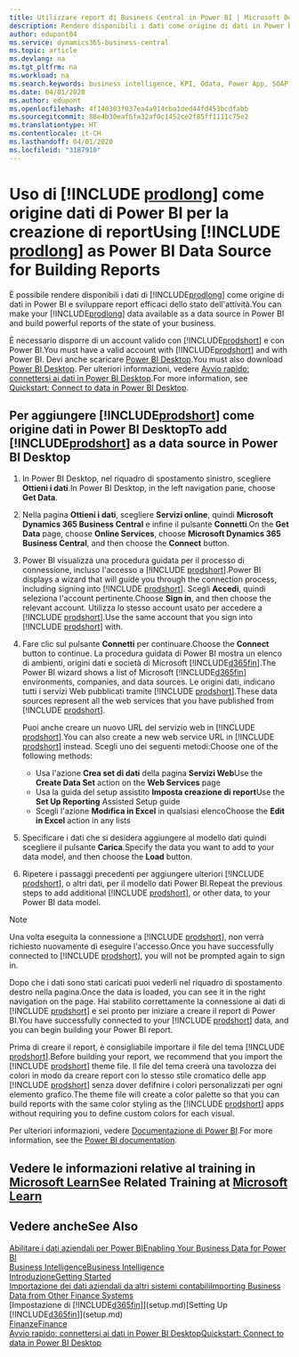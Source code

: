 ```yaml
---
title: Utilizzare report di Business Central in Power BI | Microsoft Docs
description: Rendere disponibili i dati come origine di dati in Power BI e sviluppare report efficaci dello stato dell'attività.
author: edupont04
ms.service: dynamics365-business-central
ms.topic: article
ms.devlang: na
ms.tgt_pltfrm: na
ms.workload: na
ms.search.keywords: business intelligence, KPI, Odata, Power App, SOAP, analysis
ms.date: 04/01/2020
ms.author: edupont
ms.openlocfilehash: 4f140303f037ea4a914cba1ded44fd453bcdfabb
ms.sourcegitcommit: 88e4b30eaf6fa32af0c1452ce2f85ff1111c75e2
ms.translationtype: HT
ms.contentlocale: it-CH
ms.lasthandoff: 04/01/2020
ms.locfileid: "3187910"
---
```

# <a name="using-prodlong-as-power-bi-data-source-for-building-reports"></a><span data-ttu-id="0a65a-103">Uso di [!INCLUDE [prodlong](includes/prodlong.md)] come origine dati di Power BI per la creazione di report</span><span class="sxs-lookup"><span data-stu-id="0a65a-103">Using [!INCLUDE [prodlong](includes/prodlong.md)] as Power BI Data Source for Building Reports</span></span>

<span data-ttu-id="0a65a-104">È possibile rendere disponibili i dati di [!INCLUDE[prodlong](includes/prodlong.md)] come origine di dati in Power BI e sviluppare report efficaci dello stato dell'attività.</span><span class="sxs-lookup"><span data-stu-id="0a65a-104">You can make your [!INCLUDE[prodlong](includes/prodlong.md)] data available as a data source in Power BI and build powerful reports of the state of your business.</span></span>  

<span data-ttu-id="0a65a-105">È necessario disporre di un account valido con [!INCLUDE[prodshort](includes/prodshort.md)] e con Power BI.</span><span class="sxs-lookup"><span data-stu-id="0a65a-105">You must have a valid account with [!INCLUDE[prodshort](includes/prodshort.md)] and with Power BI.</span></span> <span data-ttu-id="0a65a-106">Devi anche scaricare [Power BI Desktop](https://powerbi.microsoft.com/desktop/).</span><span class="sxs-lookup"><span data-stu-id="0a65a-106">You must also download [Power BI Desktop](https://powerbi.microsoft.com/desktop/).</span></span> <span data-ttu-id="0a65a-107">Per ulteriori informazioni, vedere [Avvio rapido: connettersi ai dati in Power BI Desktop](/power-bi/desktop-quickstart-connect-to-data).</span><span class="sxs-lookup"><span data-stu-id="0a65a-107">For more information, see [Quickstart: Connect to data in Power BI Desktop](/power-bi/desktop-quickstart-connect-to-data).</span></span>  

## <a name="to-add-prodshort-as-a-data-source-in-power-bi-desktop"></a><span data-ttu-id="0a65a-108">Per aggiungere [!INCLUDE[prodshort](includes/prodshort.md)] come origine dati in Power BI Desktop</span><span class="sxs-lookup"><span data-stu-id="0a65a-108">To add [!INCLUDE[prodshort](includes/prodshort.md)] as a data source in Power BI Desktop</span></span>

1. <span data-ttu-id="0a65a-109">In Power BI Desktop, nel riquadro di spostamento sinistro, scegliere **Ottieni i dati**.</span><span class="sxs-lookup"><span data-stu-id="0a65a-109">In Power BI Desktop, in the left navigation pane, choose **Get Data**.</span></span>
2. <span data-ttu-id="0a65a-110">Nella pagina **Ottieni i dati**, scegliere **Servizi online**, quindi **Microsoft Dynamics 365 Business Central** e infine il pulsante **Connetti**.</span><span class="sxs-lookup"><span data-stu-id="0a65a-110">On the **Get Data** page, choose **Online Services**, choose **Microsoft Dynamics 365 Business Central**, and then choose the **Connect** button.</span></span>
3. <span data-ttu-id="0a65a-111">Power BI visualizza una procedura guidata per il processo di connessione, incluso l'accesso a [!INCLUDE [prodshort](includes/prodshort.md)].</span><span class="sxs-lookup"><span data-stu-id="0a65a-111">Power BI displays a wizard that will guide you through the connection process, including signing into [!INCLUDE [prodshort](includes/prodshort.md)].</span></span> <span data-ttu-id="0a65a-112">Scegli **Accedi**, quindi seleziona l'account pertinente.</span><span class="sxs-lookup"><span data-stu-id="0a65a-112">Choose **Sign in**, and then choose the relevant account.</span></span> <span data-ttu-id="0a65a-113">Utilizza lo stesso account usato per accedere a [!INCLUDE [prodshort](includes/prodshort.md)].</span><span class="sxs-lookup"><span data-stu-id="0a65a-113">Use the same account that you sign into [!INCLUDE [prodshort](includes/prodshort.md)] with.</span></span>
4. <span data-ttu-id="0a65a-114">Fare clic sul pulsante **Connetti** per continuare.</span><span class="sxs-lookup"><span data-stu-id="0a65a-114">Choose the **Connect** button to continue.</span></span> <span data-ttu-id="0a65a-115">La procedura guidata di Power BI mostra un elenco di ambienti, origini dati e società di Microsoft [!INCLUDE[d365fin](includes/d365fin_md.md)].</span><span class="sxs-lookup"><span data-stu-id="0a65a-115">The Power BI wizard shows a list of Microsoft [!INCLUDE[d365fin](includes/d365fin_md.md)] environments, companies, and data sources.</span></span> <span data-ttu-id="0a65a-116">Le origini dati, indicano tutti i servizi Web pubblicati tramite [!INCLUDE [prodshort](includes/prodshort.md)].</span><span class="sxs-lookup"><span data-stu-id="0a65a-116">These data sources represent all the web services that you have published from [!INCLUDE [prodshort](includes/prodshort.md)].</span></span>

    <span data-ttu-id="0a65a-117">Puoi anche creare un nuovo URL del servizio web in [!INCLUDE [prodshort](includes/prodshort.md)].</span><span class="sxs-lookup"><span data-stu-id="0a65a-117">You can also create a new web service URL in [!INCLUDE [prodshort](includes/prodshort.md)] instead.</span></span> <span data-ttu-id="0a65a-118">Scegli uno dei seguenti metodi:</span><span class="sxs-lookup"><span data-stu-id="0a65a-118">Choose one of the following methods:</span></span>

      - <span data-ttu-id="0a65a-119">Usa l'azione **Crea set di dati** della pagina **Servizi Web**</span><span class="sxs-lookup"><span data-stu-id="0a65a-119">Use the **Create Data Set** action on the **Web Services** page</span></span>
      - <span data-ttu-id="0a65a-120">Usa la guida del setup assistito **Imposta creazione di report**</span><span class="sxs-lookup"><span data-stu-id="0a65a-120">Use the **Set Up Reporting** Assisted Setup guide</span></span>
      - <span data-ttu-id="0a65a-121">Scegli l'azione **Modifica in Excel** in qualsiasi elenco</span><span class="sxs-lookup"><span data-stu-id="0a65a-121">Choose the **Edit in Excel** action in any lists</span></span>

5. <span data-ttu-id="0a65a-122">Specificare i dati che si desidera aggiungere al modello dati quindi scegliere il pulsante **Carica**.</span><span class="sxs-lookup"><span data-stu-id="0a65a-122">Specify the data you want to add to your data model, and then choose the **Load** button.</span></span>
6. <span data-ttu-id="0a65a-123">Ripetere i passaggi precedenti per aggiungere ulteriori [!INCLUDE [prodshort](includes/prodshort.md)], o altri dati, per il modello dati Power BI.</span><span class="sxs-lookup"><span data-stu-id="0a65a-123">Repeat the previous steps to add additional [!INCLUDE [prodshort](includes/prodshort.md)], or other data, to your Power BI data model.</span></span>

> [!NOTE]  
> <span data-ttu-id="0a65a-124">Una volta eseguita la connessione a [!INCLUDE [prodshort](includes/prodshort.md)], non verrà richiesto nuovamente di eseguire l'accesso.</span><span class="sxs-lookup"><span data-stu-id="0a65a-124">Once you have successfully connected to [!INCLUDE [prodshort](includes/prodshort.md)], you will not be prompted again to sign in.</span></span>

<span data-ttu-id="0a65a-125">Dopo che i dati sono stati caricati puoi vederli nel riquadro di spostamento destro nella pagina.</span><span class="sxs-lookup"><span data-stu-id="0a65a-125">Once the data is loaded, you can see it in the right navigation on the page.</span></span> <span data-ttu-id="0a65a-126">Hai stabilito correttamente la connessione ai dati di [!INCLUDE [prodshort](includes/prodshort.md)] e sei pronto per iniziare a creare il report di Power BI.</span><span class="sxs-lookup"><span data-stu-id="0a65a-126">You have successfully connected to your [!INCLUDE [prodshort](includes/prodshort.md)] data, and you can begin building your Power BI report.</span></span>  

<span data-ttu-id="0a65a-127">Prima di creare il report, è consigliabile importare il file del tema [!INCLUDE [prodshort](includes/prodshort.md)].</span><span class="sxs-lookup"><span data-stu-id="0a65a-127">Before building your report, we recommend that you import the [!INCLUDE [prodshort](includes/prodshort.md)] theme file.</span></span>  <span data-ttu-id="0a65a-128">Il file del tema creerà una tavolozza dei colori in modo da creare report con lo stesso stile cromatico delle app [!INCLUDE [prodshort](includes/prodshort.md)] senza dover defifnire i colori personalizzati per ogni elemento grafico.</span><span class="sxs-lookup"><span data-stu-id="0a65a-128">The theme file will create a color palette so that you can build reports with the same color styling as the [!INCLUDE [prodshort](includes/prodshort.md)] apps without requiring you to define custom colors for each visual.</span></span>

<span data-ttu-id="0a65a-129">Per ulteriori informazioni, vedere [Documentazione di Power BI](/power-bi/consumer/).</span><span class="sxs-lookup"><span data-stu-id="0a65a-129">For more information, see the [Power BI documentation](/power-bi/consumer/).</span></span>

## <a name="see-related-training-at-microsoft-learn"></a><span data-ttu-id="0a65a-130">Vedere le informazioni relative al training in [Microsoft Learn](/learn/modules/configure-powerbi-excel-dynamics-365-business-central/index)</span><span class="sxs-lookup"><span data-stu-id="0a65a-130">See Related Training at [Microsoft Learn](/learn/modules/configure-powerbi-excel-dynamics-365-business-central/index)</span></span>

## <a name="see-also"></a><span data-ttu-id="0a65a-131">Vedere anche</span><span class="sxs-lookup"><span data-stu-id="0a65a-131">See Also</span></span>

[<span data-ttu-id="0a65a-132">Abilitare i dati aziendali per Power BI</span><span class="sxs-lookup"><span data-stu-id="0a65a-132">Enabling Your Business Data for Power BI</span></span>](admin-powerbi.md)  
[<span data-ttu-id="0a65a-133">Business Intelligence</span><span class="sxs-lookup"><span data-stu-id="0a65a-133">Business Intelligence</span></span>](bi.md)  
[<span data-ttu-id="0a65a-134">Introduzione</span><span class="sxs-lookup"><span data-stu-id="0a65a-134">Getting Started</span></span>](product-get-started.md)  
[<span data-ttu-id="0a65a-135">Importazione dei dati aziendali da altri sistemi contabili</span><span class="sxs-lookup"><span data-stu-id="0a65a-135">Importing Business Data from Other Finance Systems</span></span>](across-import-data-configuration-packages.md)  
<span data-ttu-id="0a65a-136">[Impostazione di [!INCLUDE[d365fin](includes/d365fin_md.md)]](setup.md)</span><span class="sxs-lookup"><span data-stu-id="0a65a-136">[Setting Up [!INCLUDE[d365fin](includes/d365fin_md.md)]](setup.md)</span></span>  
[<span data-ttu-id="0a65a-137">Finanze</span><span class="sxs-lookup"><span data-stu-id="0a65a-137">Finance</span></span>](finance.md)  
[<span data-ttu-id="0a65a-138">Avvio rapido: connettersi ai dati in Power BI Desktop</span><span class="sxs-lookup"><span data-stu-id="0a65a-138">Quickstart: Connect to data in Power BI Desktop</span></span>](/power-bi/desktop-quickstart-connect-to-data)  
